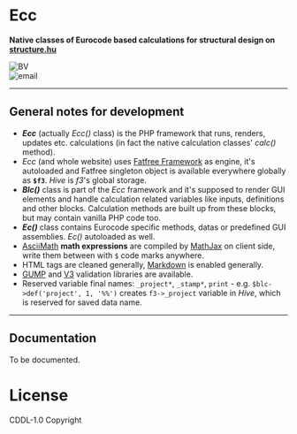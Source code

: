 # Ecc

**Native classes of Eurocode based calculations for structural design on [structure.hu](https://structure.hu)**

![BV](https://structure.hu/img/bV.png)  
![email](https://structure.hu/img/emailB.png)

--- 

## General notes for development

+ ***Ecc*** (actually *Ecc()* class) is the PHP framework that runs, renders, updates etc. calculations (in fact the native calculation classes' *calc()* method).
+ *Ecc* (and whole website) uses [Fatfree Framework](https://fatfreeframework.com) as engine, it's autoloaded and Fatfree singleton object is available everywhere globally as **`$f3`**. *Hive* is *f3*'s global storage.
+ ***Blc()*** class is part of the *Ecc* framework and it's supposed to render GUI elements and handle calculation related variables like inputs, definitions and other blocks. Calculation methods are built up from these blocks, but may contain vanilla PHP code too.
+ ***Ec()*** class contains Eurocode specific methods, datas or predefined GUI assemblies. *Ec()* autoloaded as well.
+ [AsciiMath](http://asciimath.org/) **math expressions** are compiled by [MathJax](https://www.mathjax.org) on client side, write them between with `$` code marks anywhere.
+ HTML tags are cleaned generally, [Markdown](https://en.wikipedia.org/wiki/Markdown) is enabled generally.
+ [GUMP](https://github.com/Wixel/GUMP) and [V3](https://bitbucket.org/resist/v3/) validation libraries are available.
+ Reserved variable final names: `_project*`, `_stamp*`, `print` - e.g. `$blc->def('project', 1, '%%')` creates `f3->_project` variable in *Hive*, which is reserved for saved data name.

---

## Documentation

To be documented.

# License

CDDL-1.0 Copyright

